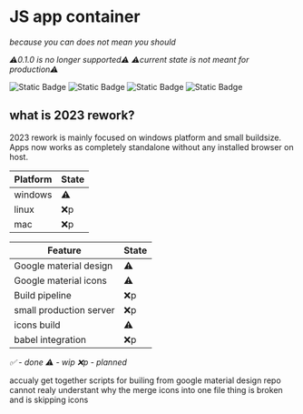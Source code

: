 # JS app container 
*because you can does not mean you should*

*⚠️0.1.0 is no longer supported⚠️*
*⚠️current state is not meant for production⚠️*

![Static Badge](https://badgen.net/static/source%20version/0.2.0/green?&scale=1.5)
![Static Badge](https://badgen.net/static/version/0.2.0/yellow?icon=windows&scale=1.5)
![Static Badge](https://badgen.net/static/version/0.1.0/red?icon=https://www.svgrepo.com/show/448236/linux.svg&scale=1.5)
![Static Badge](https://badgen.net/static/version/0.1.0/red?icon=apple&scale=1.5)


## what is 2023 rework?

2023 rework is mainly focused on windows platform and small buildsize. Apps now works as completely standalone without any installed browser on host.

|Platform|State |
|-------|------|
|windows| ⚠️   |
|linux  | ❌️p  |
|mac    | ❌️p  |

|Feature               |State |
|----------------------|------|
|Google material design|⚠️   |
|Google material icons|⚠️   |
|Build pipeline       |❌️p|
|small production server |❌️p|
|icons build  |⚠️ |
|babel integration|❌️p|
*✅️ - done ⚠️ - wip ❌️p - planned*

accualy get together scripts for builing from google material design repo 
cannot realy understant why the merge icons into one file thing is broken and is skipping icons
